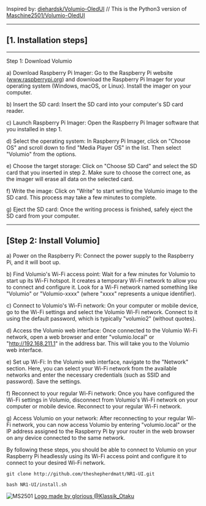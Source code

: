 Inspired by: [diehardsk/Volumio-OledUI](https://github.com/diehardsk/Volumio-OledUI) // 
This is the Python3 version of [Maschine2501/Volumio-OledUI](https://github.com/Maschine2501/Volumio-OledUI/)

---

## [1. Installation steps]
---
Step 1: Download Volumio

a) Download Raspberry Pi Imager: 
Go to the Raspberry Pi website (www.raspberrypi.org) and download the Raspberry Pi Imager for your operating system (Windows, macOS, or Linux). Install the imager on your computer.

b) Insert the SD card: 
Insert the SD card into your computer's SD card reader.

c) Launch Raspberry Pi Imager: 
Open the Raspberry Pi Imager software that you installed in step 1.

d) Select the operating system: 
In Raspberry Pi Imager, click on "Choose OS" and scroll down to find "Media Player OS" in the list. Then select "Volumio" from the options.

e) Choose the target storage: 
Click on "Choose SD Card" and select the SD card that you inserted in step 2. Make sure to choose the correct one, as the imager will erase all data on the selected card.

f) Write the image: 
Click on "Write" to start writing the Volumio image to the SD card. This process may take a few minutes to complete.

g) Eject the SD card: 
Once the writing process is finished, safely eject the SD card from your computer.

---
## [Step 2: Install Volumio]


a) Power on the Raspberry Pi: 
Connect the power supply to the Raspberry Pi, and it will boot up.

b) Find Volumio's Wi-Fi access point: 
Wait for a few minutes for Volumio to start up its Wi-Fi hotspot. It creates a temporary Wi-Fi network to allow you to connect and configure it. Look for a Wi-Fi network named something like "Volumio" or "Volumio-xxxx" (where "xxxx" represents a unique identifier).

c) Connect to Volumio's Wi-Fi network: 
On your computer or mobile device, go to the Wi-Fi settings and select the Volumio Wi-Fi network. Connect to it using the default password, which is typically "volumio2" (without quotes).

d) Access the Volumio web interface: 
Once connected to the Volumio Wi-Fi network, open a web browser and enter "volumio.local" or "http://192.168.211.1" in the address bar. This will take you to the Volumio web interface.

e) Set up Wi-Fi: 
In the Volumio web interface, navigate to the "Network" section. Here, you can select your Wi-Fi network from the available networks and enter the necessary credentials (such as SSID and password). Save the settings.

f) Reconnect to your regular Wi-Fi network: 
Once you have configured the Wi-Fi settings in Volumio, disconnect from Volumio's Wi-Fi network on your computer or mobile device. Reconnect to your regular Wi-Fi network.

g) Access Volumio on your network: 
After reconnecting to your regular Wi-Fi network, you can now access Volumio by entering "volumio.local" or the IP address assigned to the Raspberry Pi by your router in the web browser on any device connected to the same network.

By following these steps, you should be able to connect to Volumio on your Raspberry Pi headlessly using its Wi-Fi access point and configure it to connect to your desired Wi-Fi network.
```
git clone http://github.com/theshepherdmatt/NR1-UI.git

bash NR1-UI/install.sh
```

![MS2501](https://github.com/Maschine2501/NR1-UI/blob/master/wiki/MadeByGloria.jpg)
[Logo made by glorious @Klassik_Otaku](http://www.instagram.com/klassik_otaku)

